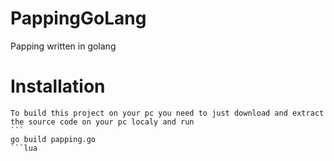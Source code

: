 # PappingGoLang

Papping written in golang

# Installation

    To build this project on your pc you need to just download and extract the source code on your pc localy and run
    ```
    go build papping.go
    ```lua
